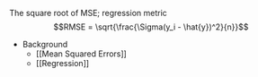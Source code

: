 The square root of MSE; regression metric
$$RMSE = \sqrt{\frac{\Sigma(y_i - \hat{y})^2}{n}}$$

- Background
	- [[Mean Squared Errors]]
	- [[Regression]]